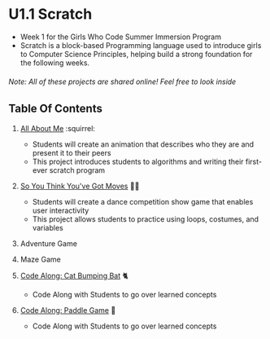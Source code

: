 # U1.1 Scratch
- Week 1 for the Girls Who Code Summer Immersion Program
- Scratch is a block-based Programming language used to introduce girls to Computer Science Principles, helping build a strong foundation for the following weeks.


###### Note: All of these projects are shared online! Feel free to look *inside*

## Table Of Contents

1. [All About Me](https://scratch.mit.edu/projects/320060423) :squirrel:
   - Students will create an animation that describes who they are and present it to their peers
   - This project introduces students to algorithms and writing their first-ever scratch program

2. [So You Think You've Got Moves](https://scratch.mit.edu/projects/321724969/) :dancer::musical_note:
   - Students will create a dance competition show game that enables user interactivity
   - This project allows students to practice using loops, costumes, and variables
   
3. Adventure Game

4. Maze Game

5. [Code Along: Cat Bumping Bat](https://scratch.mit.edu/projects/320380902/) :cat2:
   - Code Along with Students to go over learned concepts

6. [Code Along: Paddle Game](https://scratch.mit.edu/projects/320655536/) :tennis:
   - Code Along with Students to go over learned concepts
